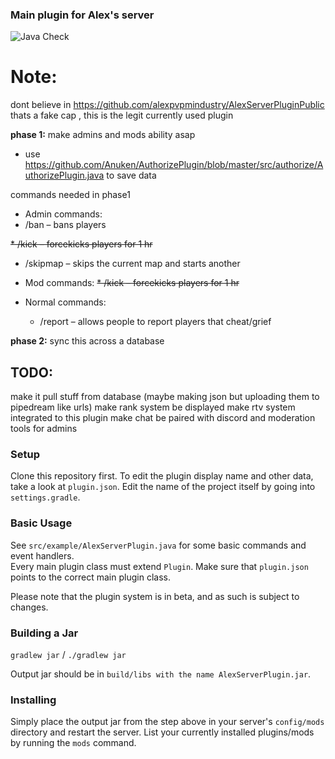 ﻿### Main plugin for Alex's server

![Java Check](https://github.com/Volas171/AlexServerPlugin/workflows/Java%20Check/badge.svg)

# Note: 
dont believe in https://github.com/alexpvpmindustry/AlexServerPluginPublic thats a fake cap , this is the legit currently used plugin

**phase 1:** make admins and mods ability asap
* use https://github.com/Anuken/AuthorizePlugin/blob/master/src/authorize/AuthorizePlugin.java to save data

commands needed in phase1
* Admin commands:
* /ban – bans players

~~* /kick – forcekicks players for 1 hr~~
* /skipmap – skips the current map and starts another

* Mod commands:
   ~~* /kick – forcekicks players for 1 hr~~
* Normal commands:
    * /report – allows people to report players that cheat/grief
    
**phase 2:** sync this across a database


## TODO:
make it pull stuff from database (maybe making json but uploading them to pipedream like urls)
make rank system be displayed
make rtv system integrated to this plugin
make chat be paired with discord and moderation tools for admins

### Setup


Clone this repository first.
To edit the plugin display name and other data, take a look at `plugin.json`.
Edit the name of the project itself by going into `settings.gradle`.

### Basic Usage

See `src/example/AlexServerPlugin.java` for some basic commands and event handlers.  
Every main plugin class must extend `Plugin`. Make sure that `plugin.json` points to the correct main plugin class.

Please note that the plugin system is in beta, and as such is subject to changes.

### Building a Jar

`gradlew jar` / `./gradlew jar`

Output jar should be in `build/libs with the name AlexServerPlugin.jar`.


### Installing

Simply place the output jar from the step above in your server's `config/mods` directory and restart the server.
List your currently installed plugins/mods by running the `mods` command.
